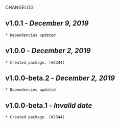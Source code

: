 <!--
changelogUtils.file is auto-generated using the monorepo-scripts package. Don't edit directly.
Edit the package's CHANGELOG.json file only.
-->

CHANGELOG

## v1.0.1 - _December 9, 2019_

    * Dependencies updated

## v1.0.0 - _December 2, 2019_

    * Created package. (#2344)

## v1.0.0-beta.2 - _December 2, 2019_

    * Dependencies updated

## v1.0.0-beta.1 - _Invalid date_

    * Created package. (#2344)
